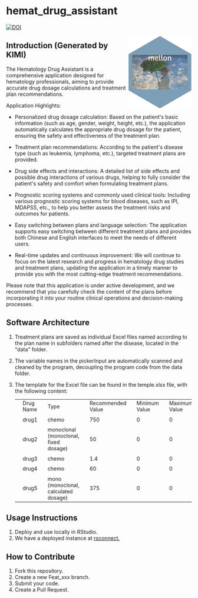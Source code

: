 # hemat_drug_assistant

[![DOI](https://zenodo.org/badge/666609619.svg)](https://zenodo.org/badge/latestdoi/666609619)

<img src="https://github.com/rainoffallingstar/hemat_drug_assistant/blob/master/image/logo.jpg" height="200" align="right"/>

## Introduction (Generated by KIMI)

The Hematology Drug Assistant is a comprehensive application designed for hematology professionals, aiming to provide accurate drug dosage calculations and treatment plan recommendations.

Application Highlights:

- Personalized drug dosage calculation: Based on the patient's basic information (such as age, gender, weight, height, etc.), the application automatically calculates the appropriate drug dosage for the patient, ensuring the safety and effectiveness of the treatment plan.

- Treatment plan recommendations: According to the patient's disease type (such as leukemia, lymphoma, etc.), targeted treatment plans are provided.

- Drug side effects and interactions: A detailed list of side effects and possible drug interactions of various drugs, helping to fully consider the patient's safety and comfort when formulating treatment plans.

- Prognostic scoring systems and commonly used clinical tools: Including various prognostic scoring systems for blood diseases, such as IPI, MDAPSS, etc., to help you better assess the treatment risks and outcomes for patients.

- Easy switching between plans and language selection: The application supports easy switching between different treatment plans and provides both Chinese and English interfaces to meet the needs of different users.

- Real-time updates and continuous improvement: We will continue to focus on the latest research and progress in hematology drug studies and treatment plans, updating the application in a timely manner to provide you with the most cutting-edge treatment recommendations.

Please note that this application is under active development, and we recommend that you carefully check the content of the plans before incorporating it into your routine clinical operations and decision-making processes.

## Software Architecture

1. Treatment plans are saved as individual Excel files named according to the plan name in subfolders named after the disease, located in the "data" folder.

2. The variable names in the pickerInput are automatically scanned and cleaned by the program, decoupling the program code from the data folder.

3. The template for the Excel file can be found in the temple.xlsx file, with the following content:

    |     |       |     |                               |     |        |     |        |     |        |     |      |     |
    |-----|----------------|-----|-----|-----|-----|-----|-----|-----|-----|-----|-----|-----|
    |     | Drug Name  |     | Type                          |     | Recommended Value |     | Minimum Value |     | Maximum Value |     | Unit |     |
    |     |       |     |                               |     |        |     |        |     |        |     |      |     |
    |     | drug1 |     | chemo                         |     | 750    |     | 0      |     | 0      |     | mg   |     |
    |     |       |     |                               |     |        |     |        |     |        |     |      |     |
    |     | drug2 |     | monoclonal (monoclonal, fixed dosage) |     | 50     |     | 0      |     | 0      |     | mg   |     |
    |     |       |     |                               |     |        |     |        |     |        |     |      |     |
    |     | drug3 |     | chemo                         |     | 1.4    |     | 0      |     | 0      |     | mg   |     |
    |     |       |     |                               |     |        |     |        |     |        |     |      |     |
    |     | drug4 |     | chemo                         |     | 60     |     | 0      |     | 0      |     | mg   |     |
    |     |       |     |                               |     |        |     |        |     |        |     |      |     |
    |     | drug5 |     | mono (monoclonal, calculated dosage) |     | 375    |     | 0      |     | 0      |     | mg   |     |

## Usage Instructions

1. Deploy and use locally in RStudio.
2. We have a deployed instance at [rsconnect.](https://rainoffallingstar.shinyapps.io/hemat_drug_assistant/)

## How to Contribute

1. Fork this repository.
2. Create a new Feat_xxx branch.
3. Submit your code.
4. Create a Pull Request.